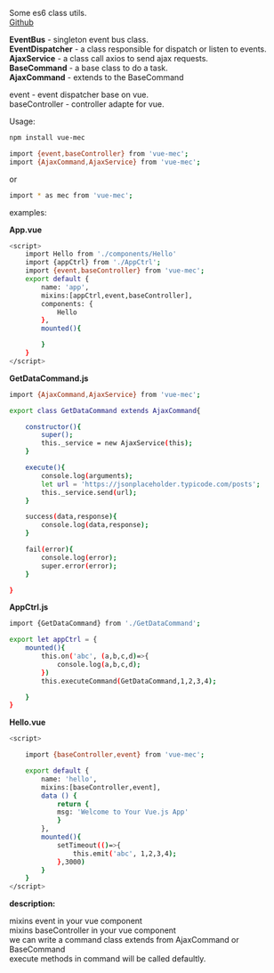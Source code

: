 Some es6 class utils.
<br/>
[Github](https://github.com/ywxgod/learningExamples/tree/master/2017/vue-mec)
<br/>

<b>EventBus</b> - singleton event bus class.
<br/>
<b>EventDispatcher</b> - a class responsible for dispatch or listen to events.
<br/>
<b>AjaxService</b> - a class call axios to send ajax requests.
<br/>
<b>BaseCommand</b> - a base class to do a task.
<br/>
<b>AjaxCommand</b> - extends to the BaseCommand
<br/>

event - event dispatcher base on vue.
<br/>
baseController - controller adapte for vue.
<br/>

Usage:

```bash
npm install vue-mec

import {event,baseController} from 'vue-mec';
import {AjaxCommand,AjaxService} from 'vue-mec';
```

or

```bash
import * as mec from 'vue-mec';
```

examples:

<b>App.vue</b>

```bash
<script>
    import Hello from './components/Hello'
    import {appCtrl} from './AppCtrl';
    import {event,baseController} from 'vue-mec';
    export default {
        name: 'app',
        mixins:[appCtrl,event,baseController],
        components: {
            Hello
        },
        mounted(){

        }
    }
</script>
```

<b>GetDataCommand.js</b>

```bash
import {AjaxCommand,AjaxService} from 'vue-mec';

export class GetDataCommand extends AjaxCommand{

    constructor(){
        super();
        this._service = new AjaxService(this);
    }

    execute(){
        console.log(arguments);
        let url = 'https://jsonplaceholder.typicode.com/posts';
        this._service.send(url);
    }

    success(data,response){
        console.log(data,response);
    }

    fail(error){
        console.log(error);
        super.error(error);
    }

}
```

<b>AppCtrl.js</b>

```bash
import {GetDataCommand} from './GetDataCommand';

export let appCtrl = {
    mounted(){
        this.on('abc', (a,b,c,d)=>{
            console.log(a,b,c,d);
        })
        this.executeCommand(GetDataCommand,1,2,3,4);

    }
}
```

<b>Hello.vue</b>

```bash
<script>

    import {baseController,event} from 'vue-mec';

    export default {
        name: 'hello',
        mixins:[baseController,event],
        data () {
            return {
            msg: 'Welcome to Your Vue.js App'
            }
        },
        mounted(){
            setTimeout(()=>{
                this.emit('abc', 1,2,3,4);
            },3000)
        }
    }
</script>
```

<p>
<b>description:</b>
<p>
mixins event in your vue component<br/>
mixins baseController in your vue component<br/>
we can write a command class extends from AjaxCommand or BaseCommand<br/>
execute methods in command will be called defaultly.
